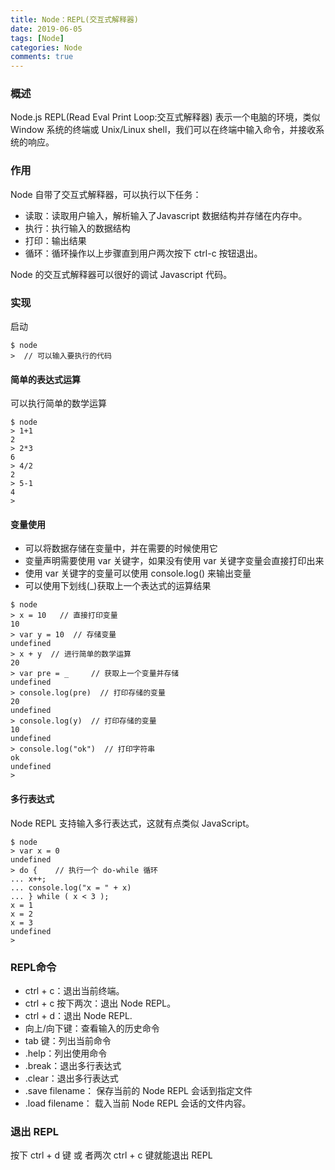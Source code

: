 ```yaml
---
title: Node：REPL(交互式解释器)
date: 2019-06-05
tags: [Node]
categories: Node
comments: true
---
```


### 概述
Node.js REPL(Read Eval Print Loop:交互式解释器) 表示一个电脑的环境，类似 Window 系统的终端或 Unix/Linux shell，我们可以在终端中输入命令，并接收系统的响应。
### 作用
Node 自带了交互式解释器，可以执行以下任务：

- 读取：读取用户输入，解析输入了Javascript 数据结构并存储在内存中。
- 执行：执行输入的数据结构
- 打印：输出结果
- 循环：循环操作以上步骤直到用户两次按下 ctrl-c 按钮退出。

Node 的交互式解释器可以很好的调试 Javascript 代码。

### 实现
启动
```
$ node 
>  // 可以输入要执行的代码
```

#### 简单的表达式运算
可以执行简单的数学运算
```
$ node
> 1+1
2
> 2*3
6
> 4/2
2
> 5-1
4
>
```

#### 变量使用
- 可以将数据存储在变量中，并在需要的时候使用它
- 变量声明需要使用 var 关键字，如果没有使用 var 关键字变量会直接打印出来
- 使用 var 关键字的变量可以使用 console.log() 来输出变量
- 可以使用下划线(_)获取上一个表达式的运算结果

```
$ node
> x = 10   // 直接打印变量
10   
> var y = 10  // 存储变量
undefined  
> x + y  // 进行简单的数学运算
20
> var pre = _     // 获取上一个变量并存储
undefined 
> console.log(pre)  // 打印存储的变量
20
undefined
> console.log(y)  // 打印存储的变量
10
undefined
> console.log("ok")  // 打印字符串
ok
undefined
>
```

#### 多行表达式
Node REPL 支持输入多行表达式，这就有点类似 JavaScript。

```
$ node
> var x = 0
undefined
> do {    // 执行一个 do-while 循环
... x++;
... console.log("x = " + x)
... } while ( x < 3 );
x = 1
x = 2
x = 3
undefined
>
```

### REPL命令
- ctrl + c：退出当前终端。
- ctrl + c 按下两次：退出 Node REPL。
- ctrl + d：退出 Node REPL.
- 向上/向下键：查看输入的历史命令
- tab 键：列出当前命令
- .help：列出使用命令
- .break：退出多行表达式
- .clear：退出多行表达式
- .save filename： 保存当前的 Node REPL 会话到指定文件
- .load filename： 载入当前 Node REPL 会话的文件内容。

### 退出 REPL
按下 ctrl + d 键 或 者两次 ctrl + c 键就能退出 REPL